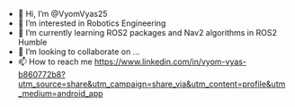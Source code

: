 - 👋 Hi, I’m @VyomVyas25
- 👀 I’m interested in Robotics Engineering 
- 🌱 I’m currently learning ROS2 packages and Nav2 algorithms in ROS2 Humble
- 💞️ I’m looking to collaborate on ...
- 📫 How to reach me https://www.linkedin.com/in/vyom-vyas-b860772b8?utm_source=share&utm_campaign=share_via&utm_content=profile&utm_medium=android_app

<!---
VyomVyas25/VyomVyas25 is a ✨ special ✨ repository because its `README.md` (this file) appears on your GitHub profile.
You can click the Preview link to take a look at your changes.
--->
